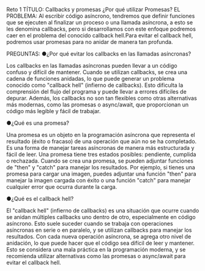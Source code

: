 Reto 1
TÍTULO: Callbacks y promesas
¿Por qué utilizar Promesas?
EL PROBLEMA:
Al escribir código asíncrono, tendremos que definir funciones que se ejecuten al finalizar
un proceso o una llamada asíncrona, a esto se les denomina callbacks, pero si
desarrollamos con este enfoque podremos caer en el problema del conocido callback
hell.Para evitar el callback hell, podremos usar promesas para no anidar de manera tan
profunda.

PREGUNTAS:
●¿Por qué evitar los callbacks en las llamadas asíncronas?

Los callbacks en las llamadas asíncronas pueden llevar a un código confuso y difícil de mantener. Cuando se utilizan callbacks, se crea una cadena de funciones anidadas, lo que puede generar un problema conocido como "callback hell" (infierno de callbacks). Esto dificulta la comprensión del flujo del programa y puede llevar a errores difíciles de depurar. Además, los callbacks no son tan flexibles como otras alternativas más modernas, como las promesas o async/await, que proporcionan un código más legible y fácil de trabajar.

●¿Qué es una promesa?

Una promesa es un objeto en la programación asíncrona que representa el resultado (éxito o fracaso) de una operación que aún no se ha completado. Es una forma de manejar tareas asíncronas de manera más estructurada y fácil de leer. Una promesa tiene tres estados posibles: pendiente, cumplida o rechazada. Cuando se crea una promesa, se pueden adjuntar funciones de "then" y "catch" para manejar los resultados. Por ejemplo, si tienes una promesa para cargar una imagen, puedes adjuntar una función "then" para manejar la imagen cargada con éxito o una función "catch" para manejar cualquier error que ocurra durante la carga.

●¿Qué es el callback hell?

El "callback hell" (infierno de callbacks) es una situación que ocurre cuando se anidan múltiples callbacks uno dentro de otro, especialmente en código asíncrono. Esto suele suceder cuando se trabaja con operaciones asíncronas en serie o en paralelo, y se utilizan callbacks para manejar los resultados. Con cada nueva operación asíncrona, se agrega otro nivel de anidación, lo que puede hacer que el código sea difícil de leer y mantener. Esto se considera una mala práctica en la programación moderna, y se recomienda utilizar alternativas como las promesas o async/await para evitar el callback hell.